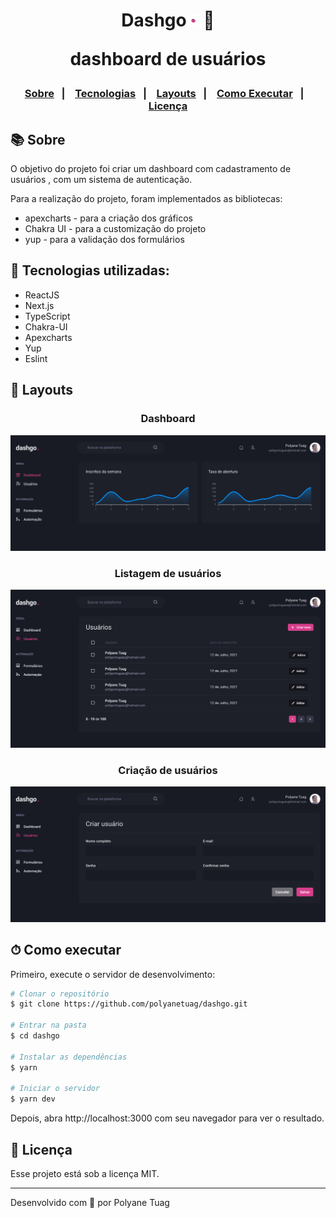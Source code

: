<p align="center">
  <h1 align="center">
    Dashgo<img width= '20' src="./public/assets/ponto.png" /> 
    📇
<p>dashboard de usuários</p>
  </h1>
</p>

<h3 align="center">  
  <p align="center">
    <a href="#-sobre">Sobre</a>&nbsp;&nbsp;&nbsp;|&nbsp;&nbsp;&nbsp;
    <a href="#-tecnologias">Tecnologias</a>&nbsp;&nbsp;&nbsp;|&nbsp;&nbsp;&nbsp;
    <a href="#-layouts">Layouts</a>&nbsp;&nbsp;&nbsp;|&nbsp;&nbsp;&nbsp;
    <a href="#-como-executar">Como Executar</a>&nbsp;&nbsp;&nbsp;|&nbsp;&nbsp;&nbsp;
    <a href="#-licença">Licença</a>
  </p>
</h3>

## 📚 Sobre

O objetivo do projeto foi criar um dashboard com cadastramento de usuários , com um sistema de autenticação.

Para a realização do projeto, foram implementados as bibliotecas:
 - apexcharts - para a criação dos gráficos
 - Chakra UI - para a customização do projeto
 - yup - para a validação dos formulários

## 🚀 Tecnologias utilizadas:

- ReactJS
- Next.js
- TypeScript
- Chakra-UI
- Apexcharts
- Yup
- Eslint
  
## 🎨 Layouts

<div align="center">
  <h3>Dashboard</h3>
    <img width= '700' src="./public/assets/dashboard.png" /> 

  <h3>Listagem de usuários</h3>
    <img width= '700' src="./public/assets/users.png" />

  <h3>Criação de usuários</h3>
    <img width= '700' src="./public/assets/users-create.png" />
</div>

## ⏱ Como executar

Primeiro, execute o servidor de desenvolvimento:

```bash
# Clonar o repositório
$ git clone https://github.com/polyanetuag/dashgo.git

# Entrar na pasta  
$ cd dashgo

# Instalar as dependências
$ yarn 

# Iniciar o servidor
$ yarn dev
```

Depois, abra http://localhost:3000 com seu navegador para ver o resultado.

## 📝 Licença

Esse projeto está sob a licença MIT.

---
Desenvolvido com 💜 por Polyane Tuag
